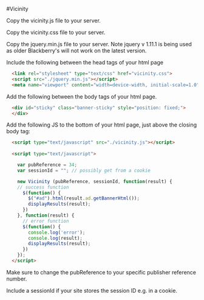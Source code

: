 #Vicinity

Copy the vicinity.js file to your server.

Copy the vicinity.css file to your server.

Copy the jquery.min.js file to your server. Note jquery v 1.11.1 is being used as older Blackberry's will not work on the latest version.

Include the following between the head tags of your html page
```html
  <link rel="stylesheet" type="text/css" href="vicinity.css">
  <script src="./jquery.min.js"></script>
  <meta name="viewport" content="width=device-width, initial-scale=1.0">
```

Add the following between the body tags of your html page.

```html
  <div id="sticky" class="banner-sticky" style="position: fixed;">
  </div>
```

Add the following JS to the bottom of your html page, just above the closing body tag:

```html
  <script type="text/javascript" src="./vicinity.js"></script>
  
  <script type="text/javascript">

    var pubReference = 34;
    var sessionId = ""; // possibly get from a cookie

    new Vicinity (pubReference, sessionId, function(result) {
    // success function
      $(function() {
        $("#ad").html(result.ad.getBannerHtml());
        displayResults(result);
      })
    }, function(result) {
      // error function
      $(function() {
        console.log('error');
        console.log(result);
        displayResults(result);
      })
    });
  </script>
```

Make sure to change the pubReference to your specific publisher reference number.

Include a sessionId if your site stores the session ID e.g. in a cookie.
